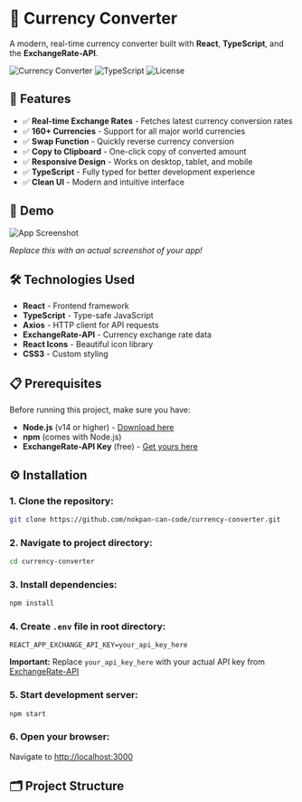 # 💱 Currency Converter

A modern, real-time currency converter built with **React**, **TypeScript**, and the **ExchangeRate-API**.

![Currency Converter](https://img.shields.io/badge/React-18.2.0-61DAFB?style=for-the-badge&logo=react&logoColor=white)
![TypeScript](https://img.shields.io/badge/TypeScript-4.9.5-3178C6?style=for-the-badge&logo=typescript&logoColor=white)
![License](https://img.shields.io/badge/License-MIT-green?style=for-the-badge)

## 🌟 Features

- ✅ **Real-time Exchange Rates** - Fetches latest currency conversion rates
- ✅ **160+ Currencies** - Support for all major world currencies
- ✅ **Swap Function** - Quickly reverse currency conversion
- ✅ **Copy to Clipboard** - One-click copy of converted amount
- ✅ **Responsive Design** - Works on desktop, tablet, and mobile
- ✅ **TypeScript** - Fully typed for better development experience
- ✅ **Clean UI** - Modern and intuitive interface

## 🚀 Demo

![App Screenshot](https://via.placeholder.com/800x400?text=Currency+Converter+Screenshot)

*Replace this with an actual screenshot of your app!*

## 🛠️ Technologies Used

- **React** - Frontend framework
- **TypeScript** - Type-safe JavaScript
- **Axios** - HTTP client for API requests
- **ExchangeRate-API** - Currency exchange rate data
- **React Icons** - Beautiful icon library
- **CSS3** - Custom styling

## 📋 Prerequisites

Before running this project, make sure you have:

- **Node.js** (v14 or higher) - [Download here](https://nodejs.org)
- **npm** (comes with Node.js)
- **ExchangeRate-API Key** (free) - [Get yours here](https://www.exchangerate-api.com/)

## ⚙️ Installation

### 1. Clone the repository:
```bash
git clone https://github.com/nokpan-can-code/currency-converter.git
```

### 2. Navigate to project directory:
```bash
cd currency-converter
```

### 3. Install dependencies:
```bash
npm install
```

### 4. Create `.env` file in root directory:
```env
REACT_APP_EXCHANGE_API_KEY=your_api_key_here
```

**Important:** Replace `your_api_key_here` with your actual API key from [ExchangeRate-API](https://www.exchangerate-api.com/)

### 5. Start development server:
```bash
npm start
```

### 6. Open your browser:
Navigate to [http://localhost:3000](http://localhost:3000)

## 🗂️ Project Structure